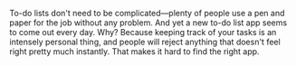 To-do lists don't need to be complicated—plenty of people use a pen and paper for the job without any problem. And yet a new to-do list app seems to come out every day. Why? Because keeping track of your tasks is an intensely personal thing, and people will reject anything that doesn't feel right pretty much instantly. That makes it hard to find the right app. 
